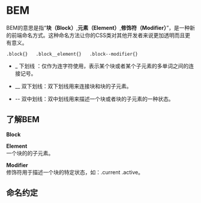 # BEM

BEM的意思是指“**块（Block）**,**元素（Element）**,**修饰符（Modifier）**”，是一种新的前端命名方式。这种命名方法让你的CSS类对其他开发者来说更加透明而且更有意义。

`
.block{}  
.block__element{}  
.block--modifier{}
`
- _   下划线 ：仅作为连字符使用，表示某个块或者某个子元素的多单词之间的连接记号。

- __  双下划线：双下划线用来连接块和块的子元素。

- --  双中划线：双中划线用来描述一个块或者块的子元素的一种状态。


## 了解BEM

**Block**


**Element**  
一个块的的子元素。

**Modifier**  
修饰符用于描述一个块的特定状态，如：.current .active。

## 命名约定

